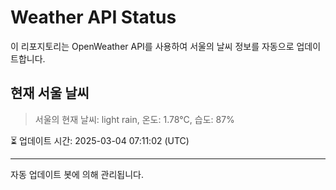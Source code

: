 
# Weather API Status

이 리포지토리는 OpenWeather API를 사용하여 서울의 날씨 정보를 자동으로 업데이트합니다.

## 현재 서울 날씨
> 서울의 현재 날씨: light rain, 온도: 1.78°C, 습도: 87%

⏳ 업데이트 시간: 2025-03-04 07:11:02 (UTC)

---
자동 업데이트 봇에 의해 관리됩니다.
